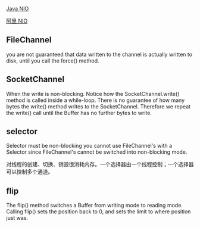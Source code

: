 
[Java NIO](http://tutorials.jenkov.com/java-nio/overview.html)

[阿里 NIO](https://camo.githubusercontent.com/725bb9953df54438fadb74a1bea180ed817b9e27/68747470733a2f2f757365722d676f6c642d63646e2e786974752e696f2f323031382f392f322f313635393862663735386337343765363f773d39393926683d36373926663d706e6726733d3534343836)
## FileChannel
you are not guaranteed that data written to the channel is actually written to disk, until you call the force() method.
## SocketChannel
When the write is non-blocking. 
    Notice how the SocketChannel.write() method is called inside a while-loop. There is no guarantee of how many bytes the write() method writes to the SocketChannel. Therefore we repeat the write() call until the Buffer has no further bytes to write.


## selector
Selector must be non-blocking
    you cannot use FileChannel's with a Selector since FileChannel's cannot be switched into non-blocking mode. 

对线程的创建、切换、销毁很消耗内存。一个选择器由一个线程控制；一个选择器可以控制多个通道。
## flip
The flip() method switches a Buffer from writing mode to reading mode. Calling flip() sets the position back to 0, and sets the limit to where position just was.